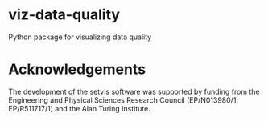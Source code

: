 # viz-data-quality
Python package for visualizing data quality
# Acknowledgements
The development of the setvis software was supported by funding from the Engineering and Physical Sciences Research Council (EP/N013980/1; EP/R511717/1) and the Alan Turing Institute.
